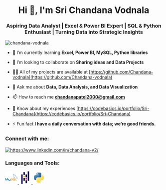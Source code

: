 <h1 align="center">Hi 👋, I'm Sri Chandana Vodnala</h1>
<h3 align="center">Aspiring Data Analyst | Excel & Power BI Expert | SQL & Python Enthusiast | Turning Data into Strategic Insights</h3>

<p align="left"> <img src="https://komarev.com/ghpvc/?username=chandana-vodnala&label=Profile%20views&color=0e75b6&style=flat" alt="chandana-vodnala" /> </p>

- 🌱 I’m currently learning **Excel, Power BI, MySQL, Python libraries**

- 👯 I’m looking to collaborate on **Sharing ideas and Data Projects**

- 👨‍💻 All of my projects are available at [https://github.com/Chandana-vodnala](https://github.com/Chandana-vodnala)

- 💬 Ask me about **Data, Data Analysis, and Data Visualization**

- 📫 How to reach me **chandanapatel2000@gmail.com**

- 📄 Know about my experiences [https://codebasics.io/portfolio/Sri-Chandana](https://codebasics.io/portfolio/Sri-Chandana)

- ⚡ Fun fact **I have a daily conversation with data; we’re good friends.**

<h3 align="left">Connect with me:</h3>
<p align="left">
<a href="https://linkedin.com/in/https://www.linkedin.com/in/chandana-v2/" target="blank"><img align="center" src="https://raw.githubusercontent.com/rahuldkjain/github-profile-readme-generator/master/src/images/icons/Social/linked-in-alt.svg" alt="https://www.linkedin.com/in/chandana-v2/" height="30" width="40" /></a>
</p>

<h3 align="left">Languages and Tools:</h3>
<p align="left"> <a href="https://www.mysql.com/" target="_blank" rel="noreferrer"> <img src="https://raw.githubusercontent.com/devicons/devicon/master/icons/mysql/mysql-original-wordmark.svg" alt="mysql" width="40" height="40"/> </a> <a href="https://pandas.pydata.org/" target="_blank" rel="noreferrer"> <img src="https://raw.githubusercontent.com/devicons/devicon/2ae2a900d2f041da66e950e4d48052658d850630/icons/pandas/pandas-original.svg" alt="pandas" width="40" height="40"/> </a> <a href="https://www.python.org" target="_blank" rel="noreferrer"> <img src="https://raw.githubusercontent.com/devicons/devicon/master/icons/python/python-original.svg" alt="python" width="40" height="40"/> </a> </p>
